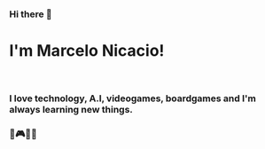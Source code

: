 ### Hi there 👋
# I'm Marcelo Nicacio! 
<br>

### I love technology, A.I, videogames, boardgames and I'm always learning new things.
### 💚🎮🤖🎲



